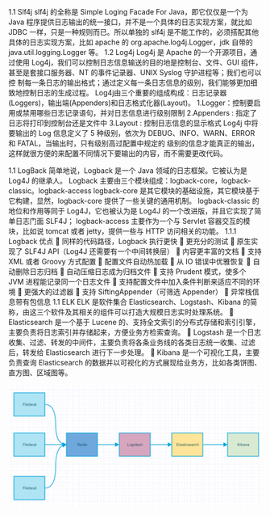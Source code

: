 1.1	Slf4j 
slf4j 的全称是 Simple Loging Facade For Java，即它仅仅是一个为 Java 程序提供日志输出的统一接口，并不是一个具体的日志实现方案，就比如 JDBC 一样，只是一种规则而已。所以单独的 slf4j 是不能工作的，必须搭配其他具体的日志实现方案，比如 apache 的 org.apache.log4j.Logger，jdk 自带的 java.util.logging.Logger 等。 
1.2	Log4j 
Log4j 是 Apache 的一个开源项目，通过使用 Log4j，我们可以控制日志信息输送的目的地是控制台、文件、GUI 组件，甚至是套接口服务器、NT 的事件记录器、UNIX Syslog 守护进程等；我们也可以控
制每一条日志的输出格式；通过定义每一条日志信息的级别，我们能够更加细致地控制日志的生成过程。 
Log4j由三个重要的组成构成：日志记录器(Loggers)，输出端(Appenders)和日志格式化器(Layout)。 
1.Logger：控制要启用或禁用哪些日志记录语句，并对日志信息进行级别限制 
2.Appenders : 指定了日志将打印到控制台还是文件中 
3.Layout : 控制日志信息的显示格式 
Log4j 中将要输出的 Log 信息定义了 5 种级别，依次为 DEBUG、INFO、WARN、ERROR 和 FATAL，当输出时，只有级别高过配置中规定的 级别的信息才能真正的输出，这样就很方便的来配置不同情况下要输出的内容，而不需要更改代码。 

1.1	LogBack 
简单地说，Logback 是一个 Java 领域的日志框架。它被认为是 Log4J 的继承人。 
Logback 主要由三个模块组成：logback-core，logback-classic。logback-access 
logback-core 是其它模块的基础设施，其它模块基于它构建，显然，logback-core 提供了一些关键的通用机制。 
logback-classic 的地位和作用等同于 Log4J，它也被认为是 Log4J 的一个改进版，并且它实现了简单日志门面 SLF4J； 
 logback-access 主要作为一个与 Servlet 容器交互的模块，比如说 tomcat 或者 jetty，提供一些与 
HTTP 访问相关的功能。 
1.1.1	Logback 优点 
	同样的代码路径，Logback 执行更快 
	更充分的测试 
	原生实现了 SLF4J API（Log4J 还需要有一个中间转换层） 
	内容更丰富的文档 
	支持 XML 或者 Groovy 方式配置 
	配置文件自动热加载 
	从 IO 错误中优雅恢复 
	自动删除日志归档 
	自动压缩日志成为归档文件 
	支持 Prudent 模式，使多个 JVM 进程能记录同一个日志文件 
	支持配置文件中加入条件判断来适应不同的环境 
	更强大的过滤器 
	支持 SiftingAppender（可筛选 Appender） 
	异常栈信息带有包信息 
1.1	ELK 
ELK 是软件集合 Elasticsearch、Logstash、Kibana 的简称，由这三个软件及其相关的组件可以打造大规模日志实时处理系统。 
	Elasticsearch 是一个基于 Lucene 的、支持全文索引的分布式存储和索引引擎，主要负责将日志索引并存储起来，方便业务方检索查询。 
	Logstash 是一个日志收集、过滤、转发的中间件，主要负责将各条业务线的各类日志统一收集、过滤后，转发给 Elasticsearch 进行下一步处理。 
	Kibana 是一个可视化工具，主要负责查询 Elasticsearch 的数据并以可视化的方式展现给业务方，比如各类饼图、直方图、区域图等。 
<div align=center>

![1589096247291.png](..\images\1589096247291.png)

</div>